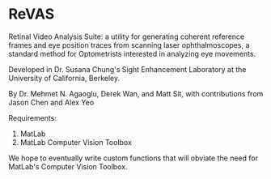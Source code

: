 # ReVAS

Retinal Video Analysis Suite: a utility for generating coherent reference frames and eye position traces from scanning laser ophthalmoscopes, a standard method for Optometrists interested in analyzing eye movements.



Developed in Dr. Susana Chung's Sight Enhancement Laboratory at the University of California, Berkeley.

By Dr. Mehmet N. Agaoglu, Derek Wan, and Matt Sit, with contributions from Jason Chen and Alex Yeo

Requirements: 
1. MatLab 
2. MatLab Computer Vision Toolbox

We hope to eventually write custom functions that will obviate the need for MatLab's Computer Vision Toolbox.
